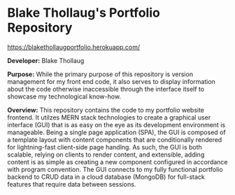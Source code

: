 # Blake Thollaug's Portfolio Repository

https://blakethollaugportfolio.herokuapp.com/

**Developer:** Blake Thollaug

**Purpose:** While the primary purpose of this repository is version management for my front end code, it also serves to display information about the code otherwise inaccessible through the interface itself to showcase my technological know-how.

**Overview:** This repository contains the code to my portfolio website frontend. It utilzes MERN stack technologies to create a graphical user interface (GUI) that is as easy on the eye as its development environment is manageable. Being a single page application (SPA), the GUI is composed of a template layout with content components that are conditionally rendered for lightning-fast client-side page handlng. As such, the GUI is both scalable, relying on clients to render content, and extensible, adding content is as simple as creating a new component configured in accordance with program convention. The GUI connects to my fully functional portfolio backend to CRUD data in a cloud database (MongoDB) for full-stack features that require data between sessions.
